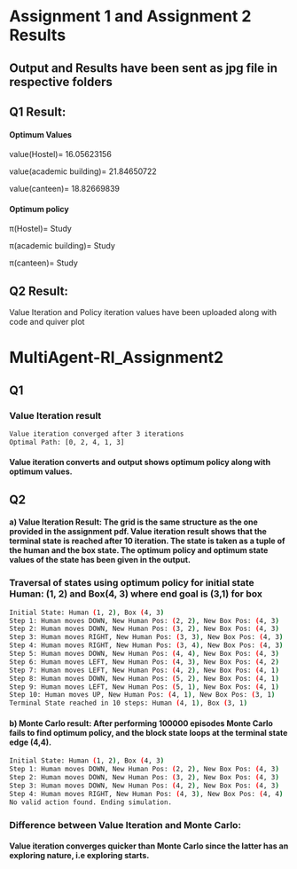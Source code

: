 # Assignment 1 and Assignment 2 Results
## Output and Results have been sent as jpg file in respective folders
## Q1 Result:
#### Optimum Values
value(Hostel)= 16.05623156 

value(academic building)= 21.84650722 

value(canteen)= 18.82669839

#### Optimum policy

π(Hostel)= Study

π(academic building)= Study

π(canteen)= Study

## Q2 Result:

Value Iteration and Policy iteration values have been uploaded along with code and quiver plot

# MultiAgent-Rl_Assignment2
## Q1
### Value Iteration result
```bash
Value iteration converged after 3 iterations
Optimal Path: [0, 2, 4, 1, 3]
```

#### Value iteration converts and output shows optimum policy along with optimum values.

## Q2
#### a) Value Iteration Result: The grid is the same structure as the one provided in the assignment pdf. Value iteration result shows that the terminal state is reached after 10 iteration. The state is taken as a tuple of the human and the box state. The optimum policy and optimum state values of the state has been given in the output. 
### Traversal of states using optimum policy for initial state Human: (1, 2) and Box(4, 3) where end goal is (3,1) for box
```bash
Initial State: Human (1, 2), Box (4, 3)
Step 1: Human moves DOWN, New Human Pos: (2, 2), New Box Pos: (4, 3)
Step 2: Human moves DOWN, New Human Pos: (3, 2), New Box Pos: (4, 3)
Step 3: Human moves RIGHT, New Human Pos: (3, 3), New Box Pos: (4, 3)
Step 4: Human moves RIGHT, New Human Pos: (3, 4), New Box Pos: (4, 3)
Step 5: Human moves DOWN, New Human Pos: (4, 4), New Box Pos: (4, 3)
Step 6: Human moves LEFT, New Human Pos: (4, 3), New Box Pos: (4, 2)
Step 7: Human moves LEFT, New Human Pos: (4, 2), New Box Pos: (4, 1)
Step 8: Human moves DOWN, New Human Pos: (5, 2), New Box Pos: (4, 1)
Step 9: Human moves LEFT, New Human Pos: (5, 1), New Box Pos: (4, 1)
Step 10: Human moves UP, New Human Pos: (4, 1), New Box Pos: (3, 1)
Terminal State reached in 10 steps: Human (4, 1), Box (3, 1)
```

#### b) Monte Carlo result: After performing 100000 episodes Monte Carlo fails to find optimum policy, and the block state loops at the terminal state edge (4,4).
```bash
Initial State: Human (1, 2), Box (4, 3)
Step 1: Human moves DOWN, New Human Pos: (2, 2), New Box Pos: (4, 3)
Step 2: Human moves DOWN, New Human Pos: (3, 2), New Box Pos: (4, 3)
Step 3: Human moves DOWN, New Human Pos: (4, 2), New Box Pos: (4, 3)
Step 4: Human moves RIGHT, New Human Pos: (4, 3), New Box Pos: (4, 4)
No valid action found. Ending simulation.
```
### Difference between Value Iteration and Monte Carlo:
#### Value iteration converges quicker than Monte Carlo since the latter has an exploring nature, i.e exploring starts.



